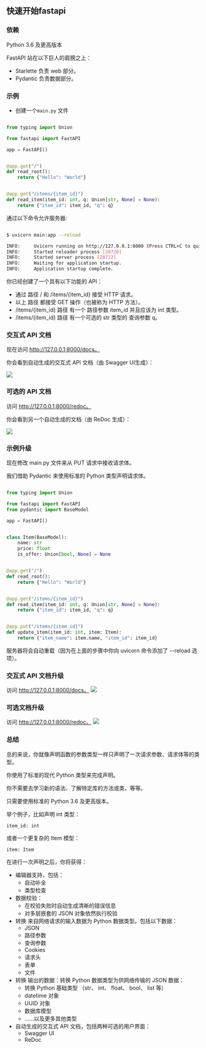 ## 快速开始fastapi

### 依赖

Python 3.6 及更高版本

FastAPI 站在以下巨人的肩膀之上：

- Starlette 负责 web 部分。
- Pydantic 负责数据部分。

### 示例


- 创建一个`main.py` 文件

```python

from typing import Union

from fastapi import FastAPI

app = FastAPI()


@app.get("/")
def read_root():
    return {"Hello": "World"}


@app.get("/items/{item_id}")
def read_item(item_id: int, q: Union[str, None] = None):
    return {"item_id": item_id, "q": q}

```

通过以下命令允许服务器:

```bash

$ uvicorn main:app --reload

INFO:     Uvicorn running on http://127.0.0.1:8000 (Press CTRL+C to quit)
INFO:     Started reloader process [28720]
INFO:     Started server process [28722]
INFO:     Waiting for application startup.
INFO:     Application startup complete.
```


你已经创建了一个具有以下功能的 API：

- 通过 路径 / 和 /items/{item_id} 接受 HTTP 请求。
- 以上 路径 都接受 GET 操作（也被称为 HTTP 方法）。
- /items/{item_id} 路径 有一个 路径参数 item_id 并且应该为 int 类型。
- /items/{item_id} 路径 有一个可选的 str 类型的 查询参数 q。


### 交互式 API 文档
现在访问 http://127.0.0.1:8000/docs。

你会看到自动生成的交互式 API 文档（由 Swagger UI生成）：

![](https://fastapi.tiangolo.com/img/index/index-01-swagger-ui-simple.png)

### 可选的 API 文档

访问 http://127.0.0.1:8000/redoc。

你会看到另一个自动生成的文档（由 ReDoc 生成）：

![](https://fastapi.tiangolo.com/img/index/index-02-redoc-simple.png)


### 示例升级

现在修改 main.py 文件来从 PUT 请求中接收请求体。

我们借助 Pydantic 来使用标准的 Python 类型声明请求体。

```python

from typing import Union

from fastapi import FastAPI
from pydantic import BaseModel

app = FastAPI()


class Item(BaseModel):
    name: str
    price: float
    is_offer: Union[bool, None] = None


@app.get("/")
def read_root():
    return {"Hello": "World"}


@app.get("/items/{item_id}")
def read_item(item_id: int, q: Union[str, None] = None):
    return {"item_id": item_id, "q": q}


@app.put("/items/{item_id}")
def update_item(item_id: int, item: Item):
    return {"item_name": item.name, "item_id": item_id}
```


服务器将会自动重载（因为在上面的步骤中你向 uvicorn 命令添加了 --reload 选项）。

### 交互式 API 文档升级

访问 http://127.0.0.1:8000/docs。
![](https://fastapi.tiangolo.com/img/index/index-03-swagger-02.png)


### 可选文档升级
访问 http://127.0.0.1:8000/redoc。
![](https://fastapi.tiangolo.com/img/index/index-06-redoc-02.png)

### 总结

总的来说，你就像声明函数的参数类型一样只声明了一次请求参数、请求体等的类型。

你使用了标准的现代 Python 类型来完成声明。

你不需要去学习新的语法、了解特定库的方法或类，等等。

只需要使用标准的 Python 3.6 及更高版本。

举个例子，比如声明 int 类型：

`item_id: int`


或者一个更复杂的 Item 模型：


`item: Item`

在进行一次声明之后，你将获得：

- 编辑器支持，包括：
    - 自动补全
    - 类型检查
- 数据校验：
    - 在校验失败时自动生成清晰的错误信息
    - 对多层嵌套的 JSON 对象依然执行校验
- 转换 来自网络请求的输入数据为 Python 数据类型。包括以下数据：
    - JSON
    - 路径参数
    - 查询参数
    - Cookies
    - 请求头
    - 表单
    - 文件
- 转换 输出的数据：转换 Python 数据类型为供网络传输的 JSON 数据：
    - 转换 Python 基础类型 （str、 int、 float、 bool、 list 等）
    - datetime 对象
    - UUID 对象
    - 数据库模型
    - ......以及更多其他类型
- 自动生成的交互式 API 文档，包括两种可选的用户界面：
    - Swagger UI
    - ReDoc